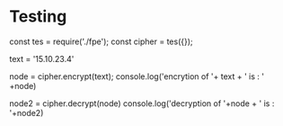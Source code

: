 # Testing
const tes = require('./fpe'); 
const cipher = tes({});


text = '15.10.23.4'

node = cipher.encrypt(text);
console.log('encrytion of '+ text + ' is : ' +node)

node2 = cipher.decrypt(node)
console.log('decryption of '+node + ' is : '+node2)
